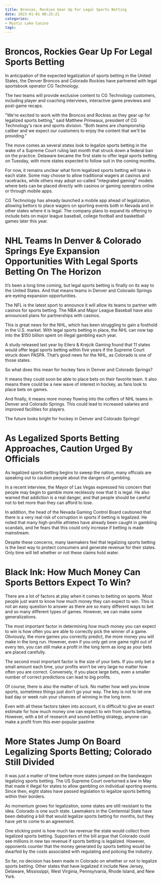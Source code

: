 ```yaml
---
title: Broncos, Rockies Gear Up For Legal Sports Betting
date: 2023-01-01 08:25:21
categories:
- Mystic Lake Casino
tags:
---
```



#  Broncos, Rockies Gear Up For Legal Sports Betting

In anticipation of the expected legalization of sports betting in the United States, the Denver Broncos and Colorado Rockies have partnered with legal sportsbook operator CG Technology.

The two teams will provide exclusive content to CG Technology customers, including player and coaching interviews, interactive game previews and post-game recaps.

"We're excited to work with the Broncos and Rockies as they gear up for legalized sports betting," said Matthew Primeaux, president of CG Technology's race and sports division. "Both teams are championship caliber and we expect our customers to enjoy the content that we'll be providing."

The move comes as several states look to legalize sports betting in the wake of a Supreme Court ruling last month that struck down a federal ban on the practice. Delaware became the first state to offer legal sports betting on Tuesday, with more states expected to follow suit in the coming months.

For now, it remains unclear what form legalized sports betting will take in each state. Some may choose to allow traditional wagers at casinos and racetracks, while others may adopt so-called "integrated gaming" models where bets can be placed directly with casinos or gaming operators online or through mobile apps.

CG Technology has already launched a mobile app ahead of legalization, allowing bettors to place wagers on sporting events both in Nevada and in other states where it is legal. The company plans to expand its offering to include bets on major league baseball, college football and basketball games later this year.

#  NHL Teams In Denver & Colorado Springs Eye Expansion Opportunities With Legal Sports Betting On The Horizon

It’s been a long time coming, but legal sports betting is finally on its way to the United States. And that means teams in Denver and Colorado Springs are eyeing expansion opportunities.

The NFL is the latest sport to announce it will allow its teams to partner with casinos for sports betting. The NBA and Major League Baseball have also announced plans for partnerships with casinos.

This is great news for the NHL, which has been struggling to gain a foothold in the U.S. market. With legal sports betting in place, the NHL can now tap into the $150 billion spent on illegal gambling each year.

A study released last year by Eilers & Krejcik Gaming found that 11 states would offer legal sports betting within five years if the Supreme Court struck down PASPA. That’s good news for the NHL, as Colorado is one of those states.

So what does this mean for hockey fans in Denver and Colorado Springs?

It means they could soon be able to place bets on their favorite team. It also means there could be a new wave of interest in hockey, as fans look to place bets on games.

And finally, it means more money flowing into the coffers of NHL teams in Denver and Colorado Springs. This could lead to increased salaries and improved facilities for players.

The future looks bright for hockey in Denver and Colorado Springs!

#  As Legalized Sports Betting Approaches, Caution Urged By Officials

As legalized sports betting begins to sweep the nation, many officials are speaking out to caution people about the dangers of gambling.

In a recent interview, the Mayor of Las Vegas expressed his concern that people may begin to gamble more recklessly now that it is legal. He also warned that addiction is a real danger, and that people should be careful not to bet more than they can afford to lose.

In addition, the head of the Nevada Gaming Control Board cautioned that there is a very real risk of corruption in sports if betting is legalized. He noted that many high-profile athletes have already been caught in gambling scandals, and he fears that this could only increase if betting is made mainstream.

Despite these concerns, many lawmakers feel that legalizing sports betting is the best way to protect consumers and generate revenue for their states. Only time will tell whether or not these claims hold water.

#  Black Ink: How Much Money Can Sports Bettors Expect To Win?

There are a lot of factors at play when it comes to betting on sports. Most people just want to know how much money they can expect to win. This is not an easy question to answer as there are so many different ways to bet and so many different types of games. However, we can make some generalizations.

The most important factor in determining how much money you can expect to win is how often you are able to correctly pick the winner of a game. Obviously, the more games you correctly predict, the more money you will make in the long run. However, even if you only get one game right out of every ten, you can still make a profit in the long term as long as your bets are placed carefully.

The second most important factor is the size of your bets. If you only bet a small amount each time, your profits won’t be very large no matter how often you are correct. Conversely, if you place large bets, even a smaller number of correct predictions can lead to big profits.

Of course, there is also the matter of luck. No matter how well you know sports, sometimes things just don’t go your way. The key is not to let one bad day or week ruin your chances of winning in the long term.

Even with all these factors taken into account, it is difficult to give an exact estimate for how much money one can expect to win from sports betting. However, with a bit of research and sound betting strategy, anyone can make a profit from this ever-popular pastime

#  More States Jump On Board Legalizing Sports Betting; Colorado Still Divided

It was just a matter of time before more states jumped on the bandwagon legalizing sports betting. The US Supreme Court overturned a law in May that made it illegal for states to allow gambling on individual sporting events. Since then, eight states have passed legislation to legalize sports betting within their borders.

As momentum grows for legalization, some states are still resistant to the idea. Colorado is one such state. Lawmakers in the Centennial State have been debating a bill that would legalize sports betting for months, but they have yet to come to an agreement.

One sticking point is how much tax revenue the state would collect from legalized sports betting. Supporters of the bill argue that Colorado could see millions in new tax revenue if sports betting is legalized. However, opponents counter that the money generated by sports betting would be dwarfed by the costs associated with regulating and policing the industry.

So far, no decision has been made in Colorado on whether or not to legalize sports betting. Other states that have legalized it include New Jersey, Delaware, Mississippi, West Virginia, Pennsylvania, Rhode Island, and New York.